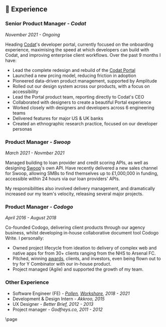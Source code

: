 ## 📄 Experience

### Senior Product Manager _- Codat_

_November 2021 - Ongoing_

Heading [Codat](https://bit.ly/3ObH0e0)'s developer portal, currently focused on the onboarding experience, maximising the speed at which developers can build with Codat, and improving enterprise client workflows. Over the past 9 months I have:

- Lead the complete redesign and rebuild of the [Codat Portal](https://bit.ly/3AXMZjC)
- Launched a new prcing model, reducing friction in adoption
- Pioneered data-driven product management, supported by Amplitude
- Rolled out our design system across our products, with a focus on accessibility
- Lead the Portal product team, reporting directly to Codat's CEO
- Collaborated with designers to create a beautiful Portal experience
- Worked closely with designers and developers across 6 engineering teams
- Delivered features for major US & UK banks
- Created an ethnographic research practice, focused on our developer personas

### Product Manager _- Swoop_

_March 2021 - Novmber 2021_

Managed building to loan provider and credit scoring APIs, as well as designing [Swoop](https://bit.ly/swoopfunding)'s own API. Have recently delivered a new sales channel for Swoop, allowing SMBs to find themselves up to £1,000,000 in funding, accessible within 24 hours via our loan providers' APIs. 

My responsibilities also involved delivery management, and dramatically increased our my team's velocity, releasing several major projects.

### Product Manager _- Codogo_

_April 2016 - August 2018_

Co-founded Codogo, delivering client products through our agency business, whilst developing in-house collaborative document tool Codogo Write. I personally:

- Owned project lifecycle from ideation to delivery of complex web and native apps for from 30+ clients ranging from the NHS to Arsenal FC.
- Pitched, winning [awards](http://bit.ly/35F6psY), clients, and investors, even being flown out to try for Y Combinator with our in-house product.
- Project managed (Agile) and supported the growth of my team.

### Other Experience

- Software Engineer (FE) _- [Pollen](https://pollen.co/uk), [Workshare](https://www.litera.com/litera-and-workshare/), 2018 - 2021_
- Development & Design Intern _- Akkroo, 2015_
- UX Designer _- Better Brief, 2012 - 2013_
- Project manager _- Godfreys.co, 2011 - 2012_

\page